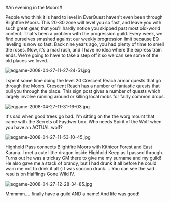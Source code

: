 #An evening in the Moors#

People who think it is hard to level in EverQuest haven't even been through Blightfire Moors. This 20-30 zone will level you so fast, and leave you with such great gear, that you'll hardly notice you skipped past most old-world content. That's been a problem with the progression guild. Every week, we find ourselves smashed against our weekly progression limit because EQ leveling is now so fast. Back nine years ago, you had plenty of time to smell the roses. Now, it's a mad rush, and I have no idea where the express train ends. We're going to have to take a step off it so we can see some of the old places we loved.

![eqgame-2008-04-27-11-27-24-51.jpg](http://westkarana.com/wp-content/uploads/2008/04/eqgame-2008-04-27-11-27-24-51.jpg)

I spent some time doing the level 20 Crescent Reach armor quests that go through the Moors. Crescent Reach has a number of fantastic quests that pull you through the place. This sign post gives a number of quests which largely involve running around or killing local mobs for fairly common drops.

![eqgame-2008-04-27-11-31-16-03.jpg](http://westkarana.com/wp-content/uploads/2008/04/eqgame-2008-04-27-11-31-16-03.jpg)

It's sad when good trees go bad. I'm sitting on the the worg mount that came with the Secrets of Faydwer box. Who needs Spirit of the Wolf when you have an ACTUAL wolf?

![eqgame-2008-04-27-11-53-10-45.jpg](http://westkarana.com/wp-content/uploads/2008/04/eqgame-2008-04-27-11-53-10-45.jpg)

Highhold Pass connects Blightfire Moors with Kithicor Forest and East Karana. I met a cute little dragon inside Highhold Keep as I passed through. Turns out he was a tricksy GM there to give me my surname and my guild! He also gave me a stack of brandy, but I had drunk it all before he could warn me not to drink it all :) I was sooooo drunk.... You can see the sad results on Halflings Gone Wild IV.

![eqgame-2008-04-27-12-28-34-85.jpg](http://westkarana.com/wp-content/uploads/2008/04/eqgame-2008-04-27-12-28-34-85.jpg)

Mmmmm.... finally have a guild AND a name! And life was good!

